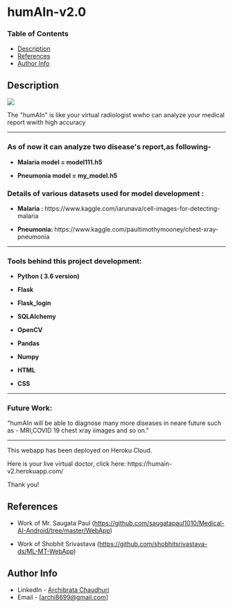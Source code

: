 # humAIn-v2.0
### Table of Contents
- [Description](#description)
- [References](#references)
- [Author Info](#author-info)
## Description
<img src="blob/master/static/front.PNG">
<p>The "humAIn" is like your virtual radiologist wwho can analyze your medical report wwith high accuracy </p>

<hr>
<h3> As of now it can analyze two disease's report,as following-</h3>
<ul>
<li><p><b>Malaria model = model111.h5</b></p></li>
<li><p><b>Pneumonia model = my_model.h5</b></p></li>
</ul>

<h3> Details of various datasets used for model development : </h3>
<ul>
<li><p><b>Malaria : </b> https://www.kaggle.com/iarunava/cell-images-for-detecting-malaria </p></li>
<li><p><b>Pneumonia: </b> https://www.kaggle.com/paultimothymooney/chest-xray-pneumonia </p></li>
</ul>

<hr>

<h3> Tools behind this project development: </h3>
<ul>
<li><p><b>Python ( 3.6 version)</b></p></li>
<li><p><b>Flask</b></p></li>
<li><p><b>Flask_login</b></p></li>
<li><p><b>SQLAlchemy</b></p></li>
<li><p><b>OpenCV</b></p></li>
<li><p><b>Pandas</b></p></li>
<li><p><b>Numpy</b></p></li>
<li><p><b>HTML</b></p></li>
<li><p><b>CSS</b></p></li>
</ul>

<hr>
 <h3>Future Work: </h3>
 <p>"humAIn will be able to diagnose many more diseases in neare future such as - MRI,COVID 19 chest xray iimages and so on."</p>
  
  <hr>
  
  <p> This webapp has been deployed on Heroku Cloud.
  
 <p> Here is your live virtual doctor, click here: https://humain-v2.herokuapp.com/ <p>

  <p> Thank you!</p>

## References
- Work of Mr. Saugata Paul (https://github.com/saugatapaul1010/Medical-AI-Android/tree/master/WebApp) 

- Work of Shobhit Srivastava (https://github.com/shobhitsrivastava-ds/ML-MT-WebApp)


## Author Info

- LinkedIn - [Archibrata Chaudhuri](https://www.linkedin.com/in/archibrata-chaudhuri-02a956188/)
- Email - [archi8699@gmail.com]






